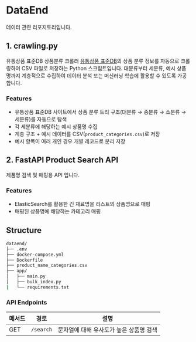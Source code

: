# DataEnd
데이터 관련 리포지토리입니다.

## 1. crawling.py
유통상품 표준DB 상품분류 크롤러
[유통상품 표준DB](https://www.allproductkorea.or.kr/products/database/category)의 상품 분류 정보를 자동으로 크롤링하여 CSV 파일로 저장하는 Python 스크립트입니다. 
대분류부터 세분류, 예시 상품명까지 계층적으로 수집하여 데이터 분석 또는 머신러닝 학습에 활용할 수 있도록 가공합니다.

### Features
- 유통상품 표준DB 사이트에서 상품 분류 트리 구조(대분류 → 중분류 → 소분류 → 세분류)를 자동으로 탐색
- 각 세분류에 해당하는 예시 상품명 수집
- 계층 구조 + 예시 데이터를 CSV(`product_categories.csv`)로 저장
- 예시 항목이 여러 개인 경우 개별 레코드로 분리 저장

## 2. FastAPI Product Search API

제품명 검색 및 매핑용 API 입니다.

### Features

- ElasticSearch를 활용한 긴 재료명을 리스트의 상품명으로 매핑
- 매핑된 상품명에 해당하는 카테고리 매핑

## Structure
```bash
dataend/
├── .env
├── docker-compose.yml
├── Dockerfile
├── product_name_categories.csv
├── app/
│   ├── main.py
│   ├── bulk_index.py
|   └── requirements.txt

```

### API Endpoints

| 메서드 | 경로                           | 설명                   |
|--------|--------------------------------|------------------------|
| GET    | `/search`                      | 문자열에 대해 유사도가 높은 상품명 검색         |

